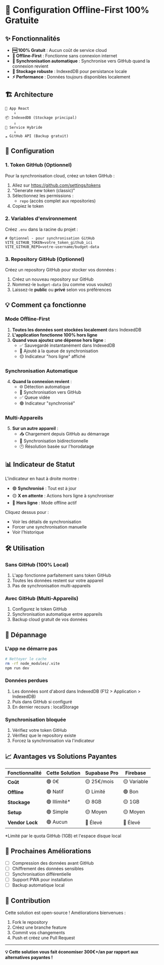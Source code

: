 # 💾 Configuration Offline-First 100% Gratuite

## ✨ Fonctionnalités

- **🆓 100% Gratuit** : Aucun coût de service cloud
- **📱 Offline-First** : Fonctionne sans connexion internet
- **🔄 Synchronisation automatique** : Synchronise vers GitHub quand la connexion revient
- **💾 Stockage robuste** : IndexedDB pour persistance locale
- **⚡ Performance** : Données toujours disponibles localement

## 🏗 Architecture

```
📱 App React
    ↓
📦 IndexedDB (Stockage principal)
    ↓
🔄 Service Hybride
    ↓
☁️ GitHub API (Backup gratuit)
```

## 🚀 Configuration

### 1. Token GitHub (Optionnel)

Pour la synchronisation cloud, créez un token GitHub :

1. Allez sur https://github.com/settings/tokens
2. "Generate new token (classic)"
3. Sélectionnez les permissions :
   - `repo` (accès complet aux repositories)
4. Copiez le token

### 2. Variables d'environnement

Créez `.env` dans la racine du projet :

```env
# Optionnel - pour synchronisation GitHub
VITE_GITHUB_TOKEN=votre_token_github_ici
VITE_GITHUB_REPO=votre-username/budget-data
```

### 3. Repository GitHub (Optionnel)

Créez un repository GitHub pour stocker vos données :

1. Créez un nouveau repository sur GitHub
2. Nommez-le `budget-data` (ou comme vous voulez)
3. Laissez-le **public** ou **privé** selon vos préférences

## 💡 Comment ça fonctionne

### Mode Offline-First

1. **Toutes les données sont stockées localement** dans IndexedDB
2. **L'application fonctionne 100% hors ligne**
3. **Quand vous ajoutez une dépense hors ligne** :
   - ✅ Sauvegardé instantanément dans IndexedDB
   - 📝 Ajouté à la queue de synchronisation
   - 🟡 Indicateur "hors ligne" affiché

### Synchronisation Automatique

4. **Quand la connexion revient** :
   - 🌐 Détection automatique
   - 🔄 Synchronisation vers GitHub
   - ✅ Queue vidée
   - 🟢 Indicateur "synchronisé"

### Multi-Appareils

5. **Sur un autre appareil** :
   - 📥 Chargement depuis GitHub au démarrage
   - 🔄 Synchronisation bidirectionnelle
   - 🕐 Résolution basée sur l'horodatage

## 📊 Indicateur de Statut

L'indicateur en haut à droite montre :

- 🟢 **Synchronisé** : Tout est à jour
- 🟡 **X en attente** : Actions hors ligne à synchroniser
- 🔴 **Hors ligne** : Mode offline actif

Cliquez dessus pour :
- Voir les détails de synchronisation
- Forcer une synchronisation manuelle
- Voir l'historique

## 🛠 Utilisation

### Sans GitHub (100% Local)

1. L'app fonctionne parfaitement sans token GitHub
2. Toutes les données restent sur votre appareil
3. Pas de synchronisation multi-appareils

### Avec GitHub (Multi-Appareils)

1. Configurez le token GitHub
2. Synchronisation automatique entre appareils
3. Backup cloud gratuit de vos données

## 🔧 Dépannage

### L'app ne démarre pas

```bash
# Nettoyer le cache
rm -rf node_modules/.vite
npm run dev
```

### Données perdues

1. Les données sont d'abord dans IndexedDB (F12 > Application > IndexedDB)
2. Puis dans GitHub si configuré
3. En dernier recours : localStorage

### Synchronisation bloquée

1. Vérifiez votre token GitHub
2. Vérifiez que le repository existe
3. Forcez la synchronisation via l'indicateur

## 📈 Avantages vs Solutions Payantes

| Fonctionnalité | Cette Solution | Supabase Pro | Firebase |
|----------------|---------------|--------------|----------|
| **Coût** | 🟢 0€ | 🟡 25€/mois | 🟡 Variable |
| **Offline** | 🟢 Natif | 🟡 Limité | 🟢 Bon |
| **Stockage** | 🟢 Illimité* | 🟡 8GB | 🟡 1GB |
| **Setup** | 🟢 Simple | 🟡 Moyen | 🟡 Moyen |
| **Vendor Lock** | 🟢 Aucun | 🔴 Élevé | 🔴 Élevé |

*Limité par le quota GitHub (1GB) et l'espace disque local

## 🎯 Prochaines Améliorations

- [ ] Compression des données avant GitHub
- [ ] Chiffrement des données sensibles
- [ ] Synchronisation différentielle
- [ ] Support PWA pour installation
- [ ] Backup automatique local

## 🤝 Contribution

Cette solution est open-source ! Améliorations bienvenues :

1. Fork le repository
2. Créez une branche feature
3. Commit vos changements
4. Push et créez une Pull Request

---

**💡 Cette solution vous fait économiser 300€+/an par rapport aux alternatives payantes !** 